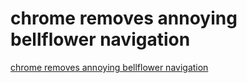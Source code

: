 # chrome removes annoying bellflower navigation
[chrome removes annoying bellflower navigation](https://aiwithcloud.com/2022/09/15/chrome_removes_annoying_bellflower_navigation/)